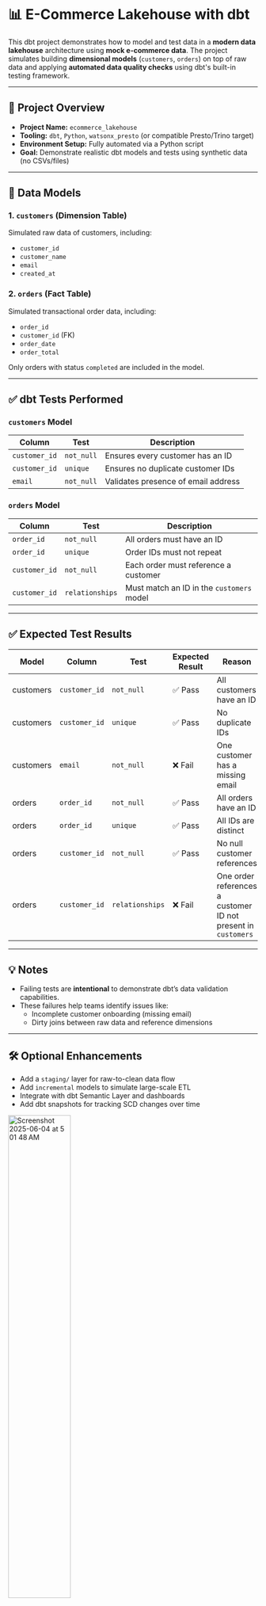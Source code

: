 # 📊 E-Commerce Lakehouse with dbt

This dbt project demonstrates how to model and test data in a **modern data lakehouse** architecture using **mock e-commerce data**. The project simulates building **dimensional models** (`customers`, `orders`) on top of raw data and applying **automated data quality checks** using dbt's built-in testing framework.

---

## 🧱 Project Overview

- **Project Name:** `ecommerce_lakehouse`
- **Tooling:** `dbt`, `Python`, `watsonx_presto` (or compatible Presto/Trino target)
- **Environment Setup:** Fully automated via a Python script
- **Goal:** Demonstrate realistic dbt models and tests using synthetic data (no CSVs/files)

---

## 🧩 Data Models

### 1. `customers` (Dimension Table)

Simulated raw data of customers, including:
- `customer_id`
- `customer_name`
- `email`
- `created_at`

### 2. `orders` (Fact Table)

Simulated transactional order data, including:
- `order_id`
- `customer_id` (FK)
- `order_date`
- `order_total`

Only orders with status `completed` are included in the model.

---

## ✅ dbt Tests Performed

### `customers` Model

| Column        | Test       | Description                          |
|---------------|------------|--------------------------------------|
| `customer_id` | `not_null` | Ensures every customer has an ID     |
| `customer_id` | `unique`   | Ensures no duplicate customer IDs    |
| `email`       | `not_null` | Validates presence of email address  |

### `orders` Model

| Column        | Test             | Description                                      |
|---------------|------------------|--------------------------------------------------|
| `order_id`    | `not_null`       | All orders must have an ID                      |
| `order_id`    | `unique`         | Order IDs must not repeat                       |
| `customer_id` | `not_null`       | Each order must reference a customer            |
| `customer_id` | `relationships`  | Must match an ID in the `customers` model       |

---

## ✅ Expected Test Results

| Model     | Column        | Test             | Expected Result | Reason |
|-----------|---------------|------------------|-----------------|--------|
| customers | `customer_id` | `not_null`       | ✅ Pass          | All customers have an ID |
| customers | `customer_id` | `unique`         | ✅ Pass          | No duplicate IDs |
| customers | `email`       | `not_null`       | ❌ Fail          | One customer has a missing email |
| orders    | `order_id`    | `not_null`       | ✅ Pass          | All orders have an ID |
| orders    | `order_id`    | `unique`         | ✅ Pass          | All IDs are distinct |
| orders    | `customer_id` | `not_null`       | ✅ Pass          | No null customer references |
| orders    | `customer_id` | `relationships`  | ❌ Fail          | One order references a customer ID not present in `customers` |

---

## 💡 Notes

- Failing tests are **intentional** to demonstrate dbt’s data validation capabilities.
- These failures help teams identify issues like:
  - Incomplete customer onboarding (missing email)
  - Dirty joins between raw data and reference dimensions

---

## 🛠️ Optional Enhancements

- Add a `staging/` layer for raw-to-clean data flow
- Add `incremental` models to simulate large-scale ETL
- Integrate with dbt Semantic Layer and dashboards
- Add dbt snapshots for tracking SCD changes over time

<img width="50%" height="50%" alt="Screenshot 2025-06-04 at 5 01 48 AM" src="https://github.com/user-attachments/assets/df065007-29bf-4126-be48-9c9e96549f39" />

<img width="50%" height="50%" alt="Screenshot 2025-06-04 at 5 01 30 AM" src="https://github.com/user-attachments/assets/b93dbab1-85ae-4c2d-8e99-cdb4eeb7071f" />

<img width="50%" height="50%" alt="Screenshot 2025-06-04 at 5 02 37 AM" src="https://github.com/user-attachments/assets/608ae187-2422-41da-a011-bc88366ce06c" />

<img width="50%" height="50%" alt="Screenshot 2025-06-04 at 5 03 03 AM" src="https://github.com/user-attachments/assets/268a614a-cda7-4f5f-8c03-deda0eeb0194" />

<img width="50%" height="50%" alt="Screenshot 2025-06-04 at 5 03 16 AM" src="https://github.com/user-attachments/assets/b0f92ade-f57f-488e-9760-2d75ac76d6a2" />

<img width="50%" height="50%" alt="Screenshot 2025-06-04 at 5 03 26 AM" src="https://github.com/user-attachments/assets/55f6ccfc-08fb-46b8-a573-b795d9d275a3" />
